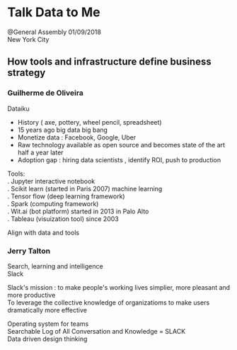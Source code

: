 # **Talk Data to Me**  
@General Assembly 
01/09/2018  
New York City  

## How tools and infrastructure define business strategy  

### Guilherme de Oliveira  
Dataiku  

* History ( axe, pottery, wheel pencil, spreadsheet)  
* 15 years ago big data big bang  
* Monetize data : Facebook, Google, Uber  
* Raw technology available as open source and becomes state of the art half a year later  
* Adoption gap : hiring data scientists , identify ROI, push to production  

Tools:  
. Jupyter interactive notebook  
. Scikit learn (started in Paris 2007) machine learning  
. Tensor flow (deep learning framework)  
. Spark (computing framework)  
. Wit.ai (bot platform) started in 2013 in Palo Alto  
. Tableau (visuization tool) since 2003  

Align with data and tools  


### Jerry Talton  
Search, learning and intelligence  
Slack  

Slack's mission : to make people's working lives simplier, more pleasant and more productive  
To leverage the collective knowledge of organizatioms to make users dramatically more effective  

Operating system for teams   
Searchable Log of All Conversation and Knowledge = SLACK  
Data driven design thinking  





